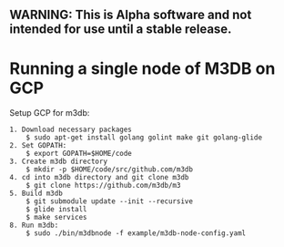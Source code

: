 ## WARNING: This is Alpha software and not intended for use until a stable release.

# Running a single node of M3DB on GCP

Setup GCP for m3db:

    1. Download necessary packages
        $ sudo apt-get install golang golint make git golang-glide
    2. Set GOPATH:
        $ export GOPATH=$HOME/code
    3. Create m3db directory
        $ mkdir -p $HOME/code/src/github.com/m3db
    4. cd into m3db directory and git clone m3db
        $ git clone https://github.com/m3db/m3
    5. Build m3db
        $ git submodule update --init --recursive
        $ glide install
        $ make services
    8. Run m3db:
        $ sudo ./bin/m3dbnode -f example/m3db-node-config.yaml
